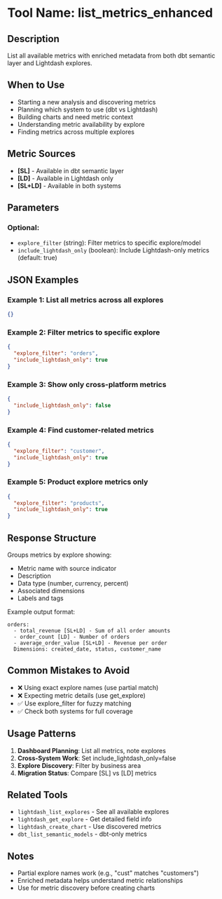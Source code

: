 # Tool Name: list_metrics_enhanced

## Description
List all available metrics with enriched metadata from both dbt semantic layer and Lightdash explores.

## When to Use
- Starting a new analysis and discovering metrics
- Planning which system to use (dbt vs Lightdash)
- Building charts and need metric context
- Understanding metric availability by explore
- Finding metrics across multiple explores

## Metric Sources
- **[SL]** - Available in dbt semantic layer
- **[LD]** - Available in Lightdash only
- **[SL+LD]** - Available in both systems

## Parameters

### Optional:
- `explore_filter` (string): Filter metrics to specific explore/model
- `include_lightdash_only` (boolean): Include Lightdash-only metrics (default: true)

## JSON Examples

### Example 1: List all metrics across all explores
```json
{}
```

### Example 2: Filter metrics to specific explore
```json
{
  "explore_filter": "orders",
  "include_lightdash_only": true
}
```

### Example 3: Show only cross-platform metrics
```json
{
  "include_lightdash_only": false
}
```

### Example 4: Find customer-related metrics
```json
{
  "explore_filter": "customer",
  "include_lightdash_only": true
}
```

### Example 5: Product explore metrics only
```json
{
  "explore_filter": "products",
  "include_lightdash_only": true
}
```

## Response Structure
Groups metrics by explore showing:
- Metric name with source indicator
- Description
- Data type (number, currency, percent)
- Associated dimensions
- Labels and tags

Example output format:
```
orders:
  - total_revenue [SL+LD] - Sum of all order amounts
  - order_count [LD] - Number of orders  
  - average_order_value [SL+LD] - Revenue per order
  Dimensions: created_date, status, customer_name
```

## Common Mistakes to Avoid
- ❌ Using exact explore names (use partial match)
- ❌ Expecting metric details (use get_explore)
- ✅ Use explore_filter for fuzzy matching
- ✅ Check both systems for full coverage

## Usage Patterns
1. **Dashboard Planning**: List all metrics, note explores
2. **Cross-System Work**: Set include_lightdash_only=false
3. **Explore Discovery**: Filter by business area
4. **Migration Status**: Compare [SL] vs [LD] metrics

## Related Tools
- `lightdash_list_explores` - See all available explores
- `lightdash_get_explore` - Get detailed field info
- `lightdash_create_chart` - Use discovered metrics
- `dbt_list_semantic_models` - dbt-only metrics

## Notes
- Partial explore names work (e.g., "cust" matches "customers")
- Enriched metadata helps understand metric relationships
- Use for metric discovery before creating charts